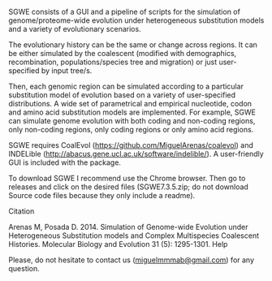 SGWE consists of a GUI and a pipeline of scripts for the simulation of genome/proteome-wide evolution under heterogeneous substitution models and a variety of evolutionary scenarios.

The evolutionary history can be the same or change across regions. It can be either simulated by the coalescent (modified with demographics, recombination, populations/species tree and migration) or just user-specified by input tree/s.

Then, each genomic region can be simulated according to a particular substitution model of evolution based on a variety of user-specified distributions. A wide set of parametrical and empirical nucleotide, codon and amino acid substitution models are implemented. For example, SGWE can simulate genome evolution with both coding and non-coding regions, only non-coding regions, only coding regions or only amino acid regions.

SGWE requires CoalEvol (https://github.com/MiguelArenas/coalevol) and INDELible (http://abacus.gene.ucl.ac.uk/software/indelible/). A user-friendly GUI is included with the package.

To download SGWE I recommend use the Chrome browser.  Then go to releases and click on the desired files (SGWE7.3.5.zip; do not download Source code files because they only include a readme).


Citation

Arenas M, Posada D. 2014. Simulation of Genome-wide Evolution under Heterogeneous Substitution models and Complex Multispecies Coalescent Histories. Molecular Biology and Evolution 31 (5): 1295-1301.
Help

Please, do not hesitate to contact us (miguelmmmab@gmail.com) for any question. 
